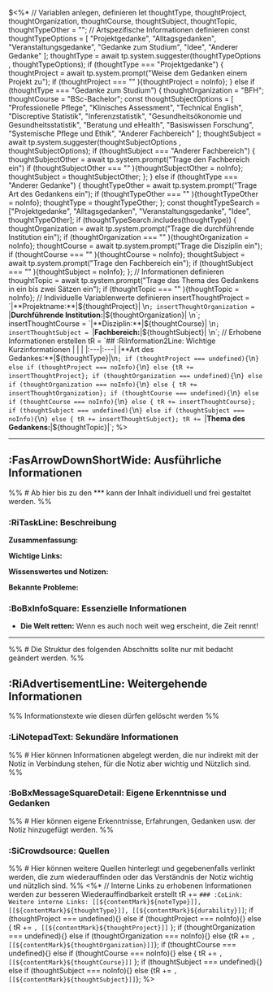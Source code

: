 $<%* 
// Variablen anlegen, definieren
let thoughtType, thoughtProject, thoughtOrganization, thoughtCourse, thoughtSubject, thoughtTopic, thoughtTypeOther = "";
// Artspezifische Informationen definieren
const thoughtTypeOptions = [
	"Projektgedanke",
	"Alltagsgedanken",
	"Veranstaltungsgedanke",
	"Gedanke zum Studium",
	"Idee",
	"Anderer Gedanke"
	];
thoughtType = await tp.system.suggester(thoughtTypeOptions , thoughtTypeOptions);
if (thoughtType === "Projektgedanke") {
	thoughtProject = await tp.system.prompt("Weise dem Gedanken einem Projekt zu");
	if (thoughtProject === "" ){thoughtProject = noInfo};
}
else if (thoughtType === "Gedanke zum Studium") {
	thoughtOrganization = "BFH";
	thoughtCourse = "BSc-Bachelor";
	const thoughtSubjectOptions = [
	"Professionelle Pflege",
	"Klinisches Assessment",
	"Technical English",
	"Discreptive Statistik",
	"Inferenzstatistik",
	"Gesundheitsökonomie und Gesundheitsstatistik",
	"Beratung und eHealth",
	"Basiswissen Forschung",
	"Systemische Pflege und Ethik",
	"Anderer Fachbereich"
	];
	thoughtSubject = await tp.system.suggester(thoughtSubjectOptions , thoughtSubjectOptions);
	if (thoughtSubject === "Anderer Fachbereich") {
		thoughtSubjectOther = await tp.system.prompt("Trage den Fachbereich ein")
		if (thoughtSubjectOther === "" ){thoughtSubjectOther = noInfo};
		thoughtSubject = thoughtSubjectOther;
	};
}
else if (thoughtType === "Anderer Gedanke") {
	thoughtTypeOther = await tp.system.prompt("Trage Art des Gedankens ein");
	if (thoughtTypeOther === "" ){thoughtTypeOther = noInfo};
	thoughtType = thoughtTypeOther;
};
const thoughtTypeSearch = ["Projektgedanke", "Alltagsgedanken", "Veranstaltungsgedanke", "Idee", thoughtTypeOther];
if (thoughtTypeSearch.includes(thoughtType)) {
	thoughtOrganization = await tp.system.prompt("Trage die durchführende Institution ein");
	if (thoughtOrganization === "" ){thoughtOrganization = noInfo};
	thoughtCourse = await tp.system.prompt("Trage die Disziplin ein");
	if (thoughtCourse === "" ){thoughtCourse = noInfo};
	thoughtSubject = await tp.system.prompt("Trage den Fachbereich ein");
	if (thoughtSubject === "" ){thoughtSubject = noInfo};
};
// Informationen definieren
thoughtTopic = await tp.system.prompt("Trage das Thema des Gedankens in ein bis zwei Sätzen ein");
if (thoughtTopic === "" ){thoughtTopic = noInfo};
// Individuelle Variablenwerte definieren
insertThoughtProject = `|**Projektname:**|${thoughtProject}| \n`;
insertThoughtOrganization = `|**Durchführende Institution:**|${thoughtOrganization}| \n`;
insertThoughtCourse = `|**Disziplin:**|${thoughtCourse}| \n`;
insertThoughtSubject = `|**Fachbereich:**|${thoughtSubject}| \n`;
// Erhobene Informationen erstellen
tR = `## :RiInformation2Line: Wichtige Kurzinformationen
| | |
|:---|:---|
|**Art des Gedankes:**|${thoughtType}|\n`;
if (thoughtProject === undefined){`\n`} else if (thoughtProject === noInfo){`\n`} else {tR += insertThoughtProject};
if (thoughtOrganization === undefined){`\n`} else if (thoughtOrganization === noInfo){`\n`} else { tR += insertThoughtOrganization};
if (thoughtCourse === undefined){`\n`} else if (thoughtCourse === noInfo){`\n`} else { tR += insertThoughtCourse};
if (thoughtSubject === undefined){`\n`} else if (thoughtSubject === noInfo){`\n`} else { tR += insertThoughtSubject};
tR += `|**Thema des Gedankens:**|${thoughtTopic}|`;
%>

***
## :FasArrowDownShortWide: Ausführliche Informationen
%% # Ab hier bis zu den *** kann der Inhalt individuell und frei gestaltet werden. %%

### :RiTaskLine: Beschreibung
**Zusammenfassung:** 

**Wichtige Links:** 

**Wissenswertes und Notizen:**

**Bekannte Probleme:** 

### :BoBxInfoSquare: Essenzielle Informationen
- **Die Welt retten:** Wenn es auch noch weit weg erscheint, die Zeit rennt!


***
%% # Die Struktur des folgenden Abschnitts sollte nur mit bedacht geändert werden. %%
## :RiAdvertisementLine: Weitergehende Informationen
%% Informationstexte wie diesen dürfen gelöscht werden %%

### :LiNotepadText: Sekundäre Informationen
%% # Hier können Informationen abgelegt werden, die nur indirekt mit der Notiz in Verbindung stehen, für die Notiz aber wichtig und Nützlich sind. %%

### :BoBxMessageSquareDetail: Eigene Erkenntnisse und Gedanken
%% # Hier können eigene Erkenntnisse, Erfahrungen, Gedanken usw. der Notiz hinzugefügt werden. %%

### :SiCrowdsource: Quellen
%% # Hier können weitere Quellen hinterlegt und gegebenenfalls verlinkt werden, die zum wiederauffinden oder das Verständnis der Notiz wichtig und nützlich sind. %%
<%*
// Interne Links zu erhobenen Informationen werden zur besseren Wiederauffindbarkeit erstellt
tR += `### :CoLink: Weitere interne Links:
[[${contentMark}${noteType}]], [[${contentMark}${thoughtType}]], [[${contentMark}${durability}]]`;
if (thoughtProject === undefined){}
else if (thoughtProject === noInfo){}
else { tR += `, [[${contentMark}${thoughtProject}]]` };
if (thoughtOrganization === undefined){}
else if (thoughtOrganization === noInfo){}
else {tR += `, [[${contentMark}${thoughtOrganization}]]`};
if (thoughtCourse === undefined){} 
else if (thoughtCourse === noInfo){} 
else { tR += `, [[${contentMark}${thoughtCourse}]]` };
if (thoughtSubject === undefined){}
else if (thoughtSubject === noInfo){}
else {tR += `, [[${contentMark}${thoughtSubject}]]`};
%>

